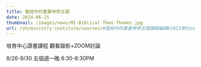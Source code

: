 ```yaml
---
title: 聖經中的重要神學主題
date: 2024-06-25
thumbnail: /images/news/MI-Biblical Theo Themes.jpg
url: /zh/ministry-institute/courses/#聖經中的重要神學主題課程編碼bt013學分zoom授課
---
```


培育中心證書課程 觀看錄影+ZOOM討論

8/26-9/30 五個週一晚 6:30-8:30PM